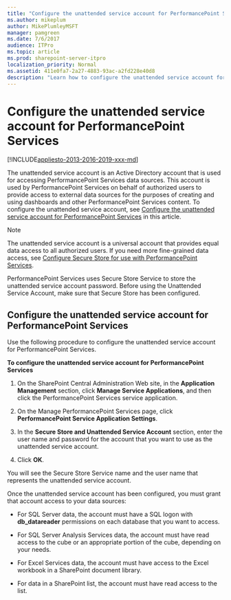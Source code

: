 ```yaml
---
title: "Configure the unattended service account for PerformancePoint Services"
ms.author: mikeplum
author: MikePlumleyMSFT
manager: pamgreen
ms.date: 7/6/2017
audience: ITPro
ms.topic: article
ms.prod: sharepoint-server-itpro
localization_priority: Normal
ms.assetid: 411e0fa7-2a27-4883-93ac-a2fd228e40d8
description: "Learn how to configure the unattended service account for PerformancePoint Services."
---
```


# Configure the unattended service account for PerformancePoint Services

[!INCLUDE[appliesto-2013-2016-2019-xxx-md](../includes/appliesto-2013-2016-2019-xxx-md.md)] 
  
The unattended service account is an Active Directory account that is used for accessing PerformancePoint Services data sources. This account is used by PerformancePoint Services on behalf of authorized users to provide access to external data sources for the purposes of creating and using dashboards and other PerformancePoint Services content. To configure the unattended service account, see [Configure the unattended service account for PerformancePoint Services](#section1) in this article. 
  
> [!NOTE]
> The unattended service account is a universal account that provides equal data access to all authorized users. If you need more fine-grained data access, see [Configure Secure Store for use with PerformancePoint Services](configure-secure-store-for-use-with-performancepoint-services.md). 
  
PerformancePoint Services uses Secure Store Service to store the unattended service account password. Before using the Unattended Service Account, make sure that Secure Store has been configured. 
  
## Configure the unattended service account for PerformancePoint Services
<a name="section1"> </a>

Use the following procedure to configure the unattended service account for PerformancePoint Services.
  
 **To configure the unattended service account for PerformancePoint Services**
  
1. On the SharePoint Central Administration Web site, in the **Application Management** section, click **Manage Service Applications**, and then click the PerformancePoint Services service application.
    
2. On the Manage PerformancePoint Services page, click **PerformancePoint Service Application Settings**.
    
3. In the **Secure Store and Unattended Service Account** section, enter the user name and password for the account that you want to use as the unattended service account. 
    
4. Click **OK**.
    
You will see the Secure Store Service name and the user name that represents the unattended service account. 
  
Once the unattended service account has been configured, you must grant that account access to your data sources:
  
- For SQL Server data, the account must have a SQL logon with **db_datareader** permissions on each database that you want to access. 
    
- For SQL Server Analysis Services data, the account must have read access to the cube or an appropriate portion of the cube, depending on your needs.
    
- For Excel Services data, the account must have access to the Excel workbook in a SharePoint document library.
    
- For data in a SharePoint list, the account must have read access to the list.
    

